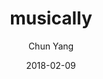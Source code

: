 ---
layout:     post
title:      musically
date:       2018-02-09
author:     Chun Yang
summary:    A sequencer website allows users to compose their favourite loops. 
categories: Projects
thumbnail: headphones
tags:
 -music
 -Postgresql
 -React
---